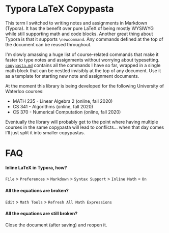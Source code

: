 # Typora LaTeX Copypasta

This term I switched to writing notes and assignments in Markdown (Typora). It has the benefit over pure LaTeX of being mostly WYSIWYG while still supporting math and code blocks. Another great thing about Typora is that it supports `\newcommand`. Any commands defined at the top of the document can be reused throughout.

I'm slowly amassing a huge list of course-related commands that make it faster to type notes and assignments without worrying about typesetting. [`copypasta.md`](https://raw.githubusercontent.com/xujustinj/Typora-LaTeX-Copypasta/main/copypasta.md) contains all the commands I have so far, wrapped in a single math block that can be nestled invisibly at the top of any document. Use it as a template for starting new note and assignment documents.

At the moment this library is being developed for the following University of Waterloo courses:

* MATH 235 - Linear Algebra 2 (online, fall 2020)
* CS 341 - Algorithms (online, fall 2020)
* CS 370 - Numerical Computation (online, fall 2020)

Eventually the library will probably get to the point where having multiple courses in the same copypasta will lead to conflicts... when that day comes I'll just split it into smaller copypastas.

# FAQ

#### Inline LaTeX in Typora, how?

`File` > `Preferences` > `Markdown` > `Syntax Support` > `Inline Math` = `On`

#### All the equations are broken?

`Edit` > `Math Tools` > `Refresh All Math Expressions`

#### All the equations are still broken?

Close the document (after saving) and reopen it.
